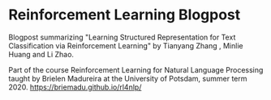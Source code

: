 # Reinforcement Learning Blogpost
Blogpost summarizing "Learning Structured Representation for Text Classification via Reinforcement Learning" by Tianyang Zhang , Minlie Huang and Li Zhao.

Part of the course Reinforcement Learning for Natural Language Processing taught by Brielen Madureira at the University of Potsdam, summer term 2020. 
https://briemadu.github.io/rl4nlp/
